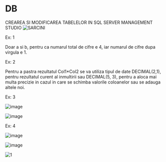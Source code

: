# DB
CREAREA SI MODIFICAREA TABELELOR IN SQL SERVER MANAGEMENT STUDIO 
![SARCINI](https://user-images.githubusercontent.com/34598688/45611772-45316e80-ba69-11e8-924b-44c39e00174f.png)

Ex: 1

Doar a si b, pentru ca numarul total de cifre e 4, iar numarul de cifre dupa virgula e 1.

Ex: 2

Pentru a pastra rezultatul Col1*Col2 se va utiliza tipul de date DECIMAL(2,1), pentru rezultatul curent al inmultirii sau DECIMAL(5, 3), pentru a aloca mai multa precizie in cazul in care se schimba valorile coloanelor sau se adauga altele noi.

Ex: 3

![image](https://user-images.githubusercontent.com/34598802/46935569-35a34680-d064-11e8-9476-af6c8217acda.png)

![image](https://user-images.githubusercontent.com/34598802/46935593-48b61680-d064-11e8-9d6a-ce7771f73368.png)

Ex: 4

![image](https://user-images.githubusercontent.com/34598802/46935624-5ff50400-d064-11e8-9b62-f3e6d5a49a52.png)

![image](https://user-images.githubusercontent.com/34598802/46935638-6c795c80-d064-11e8-9bd8-b01c70bf9919.png)

![1](https://user-images.githubusercontent.com/34598688/45938600-16207d00-bfd4-11e8-942e-d8ac76fa5c1f.png)





